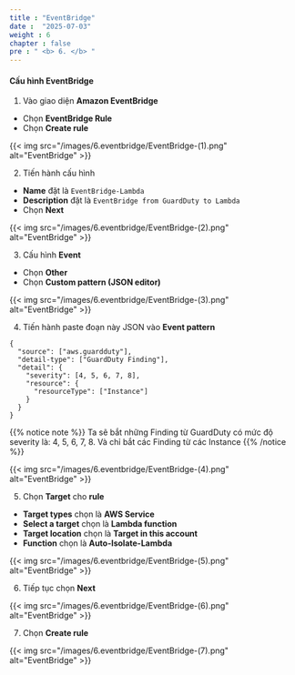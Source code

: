 ```yaml
---
title : "EventBridge"
date :  "2025-07-03" 
weight : 6 
chapter : false
pre : " <b> 6. </b> "
---
```


#### Cấu hình EventBridge
1. Vào giao diện **Amazon EventBridge**
- Chọn **EventBridge Rule**
- Chọn **Create rule**

{{< img src="/images/6.eventbridge/EventBridge-(1).png" alt="EventBridge" >}}

2. Tiến hành cấu hình
- **Name** đặt là `EventBridge-Lambda`
- **Description** đặt là `EventBridge from GuardDuty to Lambda`
- Chọn **Next**

{{< img src="/images/6.eventbridge/EventBridge-(2).png" alt="EventBridge" >}}

3. Cấu hình **Event**
- Chọn **Other**
- Chọn **Custom pattern (JSON editor)**

{{< img src="/images/6.eventbridge/EventBridge-(3).png" alt="EventBridge" >}}

4. Tiến hành paste đoạn này JSON vào **Event pattern**
```
{
  "source": ["aws.guardduty"],
  "detail-type": ["GuardDuty Finding"],
  "detail": {
    "severity": [4, 5, 6, 7, 8],
    "resource": {
      "resourceType": ["Instance"]
    }
  }
}
```
{{% notice note %}}
Ta sẽ bắt những Finding từ GuardDuty có mức độ severity là: 4, 5, 6, 7, 8. Và chỉ bắt các Finding từ các Instance
{{% /notice %}}

{{< img src="/images/6.eventbridge/EventBridge-(4).png" alt="EventBridge" >}}

5. Chọn **Target** cho **rule**
- **Target types** chọn là **AWS Service**
- **Select a target** chọn là **Lambda function**
- **Target location** chọn là **Target in this account**
- **Function** chọn là **Auto-Isolate-Lambda**

{{< img src="/images/6.eventbridge/EventBridge-(5).png" alt="EventBridge" >}}

6. Tiếp tục chọn **Next**

{{< img src="/images/6.eventbridge/EventBridge-(6).png" alt="EventBridge" >}}

7. Chọn **Create rule**

{{< img src="/images/6.eventbridge/EventBridge-(7).png" alt="EventBridge" >}}